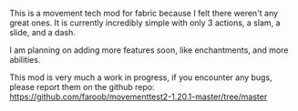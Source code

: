 This is a movement tech mod for fabric because I felt there weren't any great ones. It is currently incredibly simple with only 3 actions, a slam, a slide, and a dash. 

I am planning on adding more features soon, like enchantments, and more abilities.

This mod is very much a work in progress, if you encounter any bugs, please report them on the github repo: https://github.com/faroob/movementtest2-1.20.1-master/tree/master
